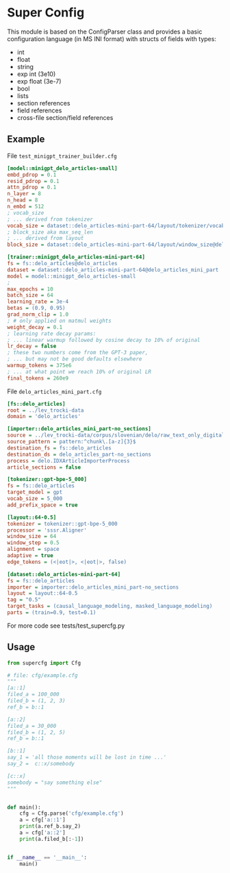 # Super Config
This module is based on the ConfigParser class and provides a basic configuration language (in MS INI format) with structs of fields with types:
* int
* float
* string
* exp int (3e10)
* exp float (3e-7)
* bool
* lists
* section references
* field references
* cross-file section/field references


## Example
File `test_minigpt_trainer_builder.cfg`
```ini
[model::minigpt_delo_articles-small]
embd_pdrop = 0.1
resid_pdrop = 0.1
attn_pdrop = 0.1
n_layer = 8
n_head = 8
n_embd = 512
; vocab_size
; ... derived from tokenizer
vocab_size = dataset::delo_articles-mini-part-64/layout/tokenizer/vocab_size@delo_articles_mini_part
; block_size aka max_seq_len
; ... derived from layout
block_size = dataset::delo_articles-mini-part-64/layout/window_size@delo_articles_mini_part

[trainer::minigpt_delo_articles-mini-part-64]
fs = fs::delo_articles@delo_articles
dataset = dataset::delo_articles-mini-part-64@delo_articles_mini_part
model = model::minigpt_delo_articles-small
;
max_epochs = 10
batch_size = 64
learning_rate = 3e-4
betas = (0.9, 0.95)
grad_norm_clip = 1.0
; # only applied on matmul weights
weight_decay = 0.1
; learning rate decay params:
; ... linear warmup followed by cosine decay to 10% of original
lr_decay = false
; these two numbers come from the GPT-3 paper,
; ... but may not be good defaults elsewhere
warmup_tokens = 375e6
; ... at what point we reach 10% of original LR
final_tokens = 260e9

```

File `delo_articles_mini_part.cfg`
```ini
[fs::delo_articles]
root = ../lev_trocki-data
domain = 'delo_articles'

[importer::delo_articles_mini_part-no_sections]
source = ../lev_trocki-data/corpus/slovenian/delo/raw_text_only_digital_text_chunks_mini_part
source_pattern = pattern:^chunk\.[a-z]{3}$
destination_fs = fs::delo_articles
destination_ds = delo_articles_part-no_sections
process = delo.IDXArticleImporterProcess
article_sections = false

[tokenizer::gpt-bpe-5_000]
fs = fs::delo_articles
target_model = gpt
vocab_size = 5_000
add_prefix_space = true

[layout::64-0.5]
tokenizer = tokenizer::gpt-bpe-5_000
processor = 'sssr.Aligner'
window_size = 64
window_step = 0.5
alignment = space
adaptive = true
edge_tokens = (<|eot|>, <|eot|>, false)

[dataset::delo_articles-mini-part-64]
fs = fs::delo_articles
importer = importer::delo_articles_mini_part-no_sections
layout = layout::64-0.5
tag = "0.5"
target_tasks = (causal_language_modeling, masked_language_modeling)
parts = (train=0.9, test=0.1)
```

For more code see tests/test_supercfg.py

## Usage

```python
from supercfg import Cfg

# file: cfg/example.cfg
"""
[a::1]
filed_a = 100_000
filed_b = (1, 2, 3)
ref_b = b::1

[a::2]
filed_a = 30_000
filed_b = (1, 2, 5)
ref_b = b::1

[b::1]
say_1 = 'all those moments will be lost in time ...'
say_2 =  c::x/somebody

[c::x]
somebody = "say something else"
"""


def main():
    cfg = Cfg.parse('cfg/example.cfg')
    a = cfg['a::1']
    print(a.ref_b.say_2)
    a = cfg['a::2']
    print(a.filed_b[:-1])


if __name__ == '__main__':
    main()

